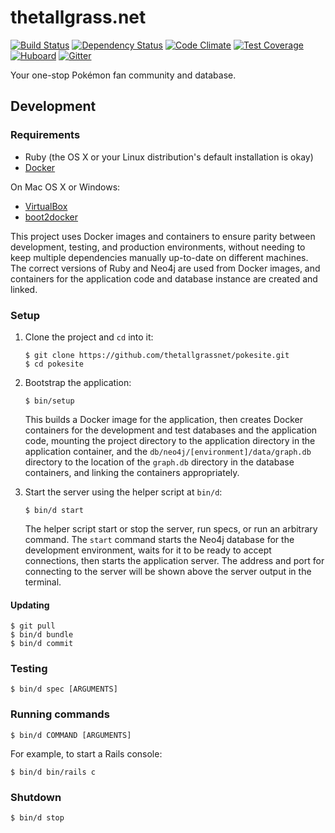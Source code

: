 # thetallgrass.net

[![Build Status](http://img.shields.io/travis/thetallgrassnet/pokesite.svg?style=flat)](https://travis-ci.org/thetallgrassnet/pokesite)
[![Dependency Status](http://img.shields.io/gemnasium/thetallgrassnet/pokesite.svg?style=flat)](https://gemnasium.com/thetallgrassnet/pokesite)
[![Code Climate](http://img.shields.io/codeclimate/github/thetallgrassnet/pokesite.svg?style=flat)](https://codeclimate.com/github/thetallgrassnet/pokesite)
[![Test Coverage](http://img.shields.io/codeclimate/coverage/github/thetallgrassnet/pokesite.svg?style=flat)](https://codeclimate.com/github/thetallgrassnet/pokesite)
[![Huboard](https://img.shields.io/github/issues/thetallgrassnet/pokesite.svg?style=flat)](https://huboard.com/thetallgrassnet/pokesite/)
[![Gitter](https://img.shields.io/badge/gitter-join%20chat-brightgreen.svg?style=flat)](https://gitter.im/thetallgrassnet/pokesite?utm_source=badge&utm_medium=badge&utm_campaign=pr-badge)

Your one-stop Pokémon fan community and database.

## Development

### Requirements

  * Ruby (the OS X or your Linux distribution's default installation is okay)
  * [Docker](https://www.docker.com/)

On Mac OS X or Windows:
  * [VirtualBox](https://www.virtualbox.org/)
  * [boot2docker](http://boot2docker.io/)

This project uses Docker images and containers to ensure parity between
development, testing, and production environments, without needing to keep
multiple dependencies manually up-to-date on different machines. The correct
versions of Ruby and Neo4j are used from Docker images, and containers for the
application code and database instance are created and linked.

### Setup

 1. Clone the project and `cd` into it:

        $ git clone https://github.com/thetallgrassnet/pokesite.git
        $ cd pokesite

 2. Bootstrap the application:

        $ bin/setup

    This builds a Docker image for the application, then creates Docker
    containers for the development and test databases and the application code,
    mounting the project directory to the application directory in the
    application container, and the `db/neo4j/[environment]/data/graph.db`
    directory to the location of the `graph.db` directory in the database
    containers, and linking the containers appropriately.

 3. Start the server using the helper script at `bin/d`:

        $ bin/d start

    The helper script start or stop the server, run specs, or run an arbitrary
    command. The `start` command starts the Neo4j database for the development
    environment, waits for it to be ready to accept connections, then starts the
    application server. The address and port for connecting to the server will
    be shown above the server output in the terminal.

#### Updating

    $ git pull
    $ bin/d bundle
    $ bin/d commit

### Testing

    $ bin/d spec [ARGUMENTS]

### Running commands

    $ bin/d COMMAND [ARGUMENTS]

For example, to start a Rails console:

    $ bin/d bin/rails c

### Shutdown

    $ bin/d stop
